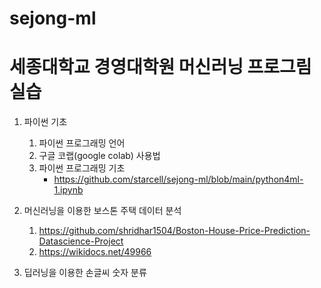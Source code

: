 # sejong-ml

# 세종대학교 경영대학원 머신러닝 프로그림 실습

1. 파이썬 기초
   1. 파이썬 프로그래밍 언어
   2. 구글 코랩(google colab) 사용법
   3. 파이썬 프로그래밍 기초  
      * https://github.com/starcell/sejong-ml/blob/main/python4ml-1.ipynb
2. 머신러닝을 이용한 보스톤 주택 데이터 분석
   1. https://github.com/shridhar1504/Boston-House-Price-Prediction-Datascience-Project
   2. https://wikidocs.net/49966
   
3. 딥러닝을 이용한 손글씨 숫자 분류

